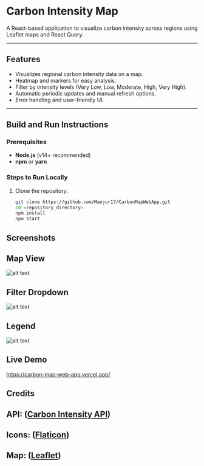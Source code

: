 # Carbon Intensity Map

A React-based application to visualize carbon intensity across regions using Leaflet maps and React Query.

---

## Features
- Visualizes regional carbon intensity data on a map.
- Heatmap and markers for easy analysis.
- Filter by intensity levels (Very Low, Low, Moderate, High, Very High).
- Automatic periodic updates and manual refresh options.
- Error handling and user-friendly UI.

---

## Build and Run Instructions

### Prerequisites
- **Node.js** (v14+ recommended)
- **npm** or **yarn**

### Steps to Run Locally
1. Clone the repository:
   ```bash
   git clone https://github.com/Manjur17/CarbonMapWebApp.git
   cd <repository_directory>
   npm install
   npm start

## Screenshots
## Map View
![alt text](image.png)

 ## Filter Dropdown
![alt text](image-1.png)

 ## Legend
![alt text](image-2.png)

 ## Live Demo
  https://carbon-map-web-app.vercel.app/

 ## Credits

  ## API: ([Carbon Intensity API](https://carbon-intensity.github.io/api-definitions/#get-regional-regionid-regionid))
  ## Icons: ([Flaticon](https://www.flaticon.com/))
  ## Map: ([Leaflet](https://leafletjs.com/))